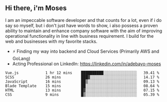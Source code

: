 ## Hi there, i'm Moses

I am an impeccable software developer and that counts for a lot, even if i do say so myself, but i don't just have words to show, i also possess a proven ability to maintain and enhance company software with the aim of improving operational functionality in line with business requirement. I build for the web and businesses with my favorite stacks.
- ⚡ Finding my way into backend and Cloud Services (Primarily AWS and GoLang)
- Acting Professional on LinkedIn: https://linkedin.com/in/adebayo-moses

<!--START_SECTION:waka-->

```text
Vue.js            1 hr 12 mins    ██████████░░░░░░░░░░░░░░░   39.41 %
SCSS              26 mins         ███▓░░░░░░░░░░░░░░░░░░░░░   14.17 %
JavaScript        16 mins         ██▒░░░░░░░░░░░░░░░░░░░░░░   09.13 %
Blade Template    15 mins         ██░░░░░░░░░░░░░░░░░░░░░░░   08.64 %
HTML              13 mins         █▓░░░░░░░░░░░░░░░░░░░░░░░   07.15 %
CSS               9 mins          █▒░░░░░░░░░░░░░░░░░░░░░░░   05.39 %
```

<!--END_SECTION:waka-->
